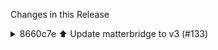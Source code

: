 Changes in this Release

<details><summary>8660c7e ⬆️ Update matterbridge to v3 (#133)</summary>
⬆️ Update matterbridge to v3 (#133)

This PR contains the following updates:

| Package | Change | Age | Adoption | Passing | Confidence |
|---|---|---|---|---|---|
|
[matterbridge](https://redirect.github.com/Luligu/matterbridge/blob/main/README.md)
([source](https://redirect.github.com/Luligu/matterbridge)) | `2.2.9` ->
`3.0.1` |
[![age](https://developer.mend.io/api/mc/badges/age/npm/matterbridge/3.0.1?slim=true)](https://docs.renovatebot.com/merge-confidence/)
|
[![adoption](https://developer.mend.io/api/mc/badges/adoption/npm/matterbridge/3.0.1?slim=true)](https://docs.renovatebot.com/merge-confidence/)
|
[![passing](https://developer.mend.io/api/mc/badges/compatibility/npm/matterbridge/2.2.9/3.0.1?slim=true)](https://docs.renovatebot.com/merge-confidence/)
|
[![confidence](https://developer.mend.io/api/mc/badges/confidence/npm/matterbridge/2.2.9/3.0.1?slim=true)](https://docs.renovatebot.com/merge-confidence/)
|

---

### Release Notes

<details>
<summary>Luligu/matterbridge (matterbridge)</summary>

###
[`v3.0.1`](https://redirect.github.com/Luligu/matterbridge/blob/HEAD/CHANGELOG.md#301---2025-05-06)

[Compare
Source](https://redirect.github.com/Luligu/matterbridge/compare/a1822952938d27ddf2a39fc8785cb738fce61ad7...3.0.1)

##### Added

- \[docker]: The builder for the **docker** image with tag **latest**
will run each day at 00:00 UTC if there are new releases. Inside the
image matterbridge and all plugins with the latest release (as published
on npm) are already loaded. You can just pull the new image and
matterbridge with all plugins will be updated to the latest.
- \[docker]: The builder for the **docker** image with tag **dev** will
run each day at 00:00 UTC if there are new commits. Inside the image
matterbridge and all plugins with the dev release (as pushed on GitHub)
are already loaded. You can just pull the new image and matterbridge
with all plugins will be updated to the latest dev. It is possible that
the devs are outdated by some published latests.
- \[npm]: The dev of matterbridge is published with tag **dev** on
**npm** each day at 00:00 UTC if there is a new commit. It is possible
that the dev is outdated by a published latest.
- \[frontend]: Added closeSnackbarMessage() to remove the notification
with timeout = 0.
-   \[frontend]: Moved all plugin actions from express to web socket.
-   \[frontend]: Moved all settings from express to web socket.
-   \[endpoint]: Added OperationalState cluster helper and behavior.
-   \[behaviors]: Added Jest test on MatterbridgeBehaviors.

##### Changed

-   \[package]: Updated dependencies.
-   \[docker]: Updated the [Docker configurations](README-DOCKER.md).
- \[frontend]: Changing configuration for a plugin now only lock
configuration on that plugin.
-   \[frontend]: Optimized rendering of Devices and Plugins panels.
-   \[frontend]: Frontend v.2.6.4.

##### Fixed

- \[BasicInformation]: Fixed vulnerability in BasicInformation and
BridgedDeviceBasicInformation cluster initialization attributes.
-   \[frontend]: Fixed refresh and postfix for select in HomeDevices.

###
[`v3.0.1-dev-20250507-a182295`](https://redirect.github.com/Luligu/matterbridge/compare/c77ed3608a333b3e0cfcbea6d19fcc26658259cc...a1822952938d27ddf2a39fc8785cb738fce61ad7)

[Compare
Source](https://redirect.github.com/Luligu/matterbridge/compare/c77ed3608a333b3e0cfcbea6d19fcc26658259cc...a1822952938d27ddf2a39fc8785cb738fce61ad7)

###
[`v3.0.1-dev-20250506-c77ed36`](https://redirect.github.com/Luligu/matterbridge/compare/cbd2c6e26a6913138d7c2a571a82a1a4d64c35a7...c77ed3608a333b3e0cfcbea6d19fcc26658259cc)

[Compare
Source](https://redirect.github.com/Luligu/matterbridge/compare/cbd2c6e26a6913138d7c2a571a82a1a4d64c35a7...c77ed3608a333b3e0cfcbea6d19fcc26658259cc)

###
[`v3.0.1-dev-20250505-cbd2c6e`](https://redirect.github.com/Luligu/matterbridge/compare/1dd1d7e6ab994bba6966f9fb914ee3528cd3450a...cbd2c6e26a6913138d7c2a571a82a1a4d64c35a7)

[Compare
Source](https://redirect.github.com/Luligu/matterbridge/compare/1dd1d7e6ab994bba6966f9fb914ee3528cd3450a...cbd2c6e26a6913138d7c2a571a82a1a4d64c35a7)

###
[`v3.0.1-dev-20250505-1dd1d7e`](https://redirect.github.com/Luligu/matterbridge/compare/c760ef893841bfaceb161b9c82d14eece7de2779...1dd1d7e6ab994bba6966f9fb914ee3528cd3450a)

[Compare
Source](https://redirect.github.com/Luligu/matterbridge/compare/c760ef893841bfaceb161b9c82d14eece7de2779...1dd1d7e6ab994bba6966f9fb914ee3528cd3450a)

###
[`v3.0.1-dev-20250504-c760ef8`](https://redirect.github.com/Luligu/matterbridge/compare/b7cccff612108867d2dc7a64a7627cc4d2b28f38...c760ef893841bfaceb161b9c82d14eece7de2779)

[Compare
Source](https://redirect.github.com/Luligu/matterbridge/compare/b7cccff612108867d2dc7a64a7627cc4d2b28f38...c760ef893841bfaceb161b9c82d14eece7de2779)

###
[`v3.0.1-dev-20250504-b7cccff`](https://redirect.github.com/Luligu/matterbridge/compare/aa33494c96bbef6149eda59670c58e752aa11dd2...b7cccff612108867d2dc7a64a7627cc4d2b28f38)

[Compare
Source](https://redirect.github.com/Luligu/matterbridge/compare/aa33494c96bbef6149eda59670c58e752aa11dd2...b7cccff612108867d2dc7a64a7627cc4d2b28f38)

###
[`v3.0.1-dev-20250504-aa33494`](https://redirect.github.com/Luligu/matterbridge/compare/966b0b423888446aee78a8cfa66883cc60fc0baf...aa33494c96bbef6149eda59670c58e752aa11dd2)

[Compare
Source](https://redirect.github.com/Luligu/matterbridge/compare/966b0b423888446aee78a8cfa66883cc60fc0baf...aa33494c96bbef6149eda59670c58e752aa11dd2)

###
[`v3.0.1-dev-20250504-966b0b4`](https://redirect.github.com/Luligu/matterbridge/compare/6f217b41153e34e7234759905eb885acb3f9f178...966b0b423888446aee78a8cfa66883cc60fc0baf)

[Compare
Source](https://redirect.github.com/Luligu/matterbridge/compare/6f217b41153e34e7234759905eb885acb3f9f178...966b0b423888446aee78a8cfa66883cc60fc0baf)

###
[`v3.0.1-dev-20250504-6f217b4`](https://redirect.github.com/Luligu/matterbridge/compare/3bfa0001be91bf2af569f990afb65d28224f9ee0...6f217b41153e34e7234759905eb885acb3f9f178)

[Compare
Source](https://redirect.github.com/Luligu/matterbridge/compare/3bfa0001be91bf2af569f990afb65d28224f9ee0...6f217b41153e34e7234759905eb885acb3f9f178)

###
[`v3.0.1-dev-20250504-3bfa000`](https://redirect.github.com/Luligu/matterbridge/compare/aa33494c96bbef6149eda59670c58e752aa11dd2...3bfa0001be91bf2af569f990afb65d28224f9ee0)

[Compare
Source](https://redirect.github.com/Luligu/matterbridge/compare/aa33494c96bbef6149eda59670c58e752aa11dd2...3bfa0001be91bf2af569f990afb65d28224f9ee0)

###
[`v3.0.1-dev-20250503-aa33494`](https://redirect.github.com/Luligu/matterbridge/compare/466a8ecc76e72b785557cb8823808fa085d35c51...aa33494c96bbef6149eda59670c58e752aa11dd2)

[Compare
Source](https://redirect.github.com/Luligu/matterbridge/compare/466a8ecc76e72b785557cb8823808fa085d35c51...aa33494c96bbef6149eda59670c58e752aa11dd2)

###
[`v3.0.1-dev-20250503-466a8ec`](https://redirect.github.com/Luligu/matterbridge/compare/71b796a1ff05cbc2455671985deb56dda37e5d18...466a8ecc76e72b785557cb8823808fa085d35c51)

[Compare
Source](https://redirect.github.com/Luligu/matterbridge/compare/71b796a1ff05cbc2455671985deb56dda37e5d18...466a8ecc76e72b785557cb8823808fa085d35c51)

###
[`v3.0.1-dev-20250503-71b796a`](https://redirect.github.com/Luligu/matterbridge/compare/f37492364448b34524bd45302642b77572ca1715...71b796a1ff05cbc2455671985deb56dda37e5d18)

[Compare
Source](https://redirect.github.com/Luligu/matterbridge/compare/f37492364448b34524bd45302642b77572ca1715...71b796a1ff05cbc2455671985deb56dda37e5d18)

###
[`v3.0.1-dev-20250502-f374923`](https://redirect.github.com/Luligu/matterbridge/compare/c002841e28de7d51b6a198fc49db211c7d4e8558...f37492364448b34524bd45302642b77572ca1715)

[Compare
Source](https://redirect.github.com/Luligu/matterbridge/compare/c002841e28de7d51b6a198fc49db211c7d4e8558...f37492364448b34524bd45302642b77572ca1715)

###
[`v3.0.1-dev-20250502-c002841`](https://redirect.github.com/Luligu/matterbridge/compare/7ffc38bc87f09d715a5087db5476a2eed9eb4bf6...c002841e28de7d51b6a198fc49db211c7d4e8558)

[Compare
Source](https://redirect.github.com/Luligu/matterbridge/compare/7ffc38bc87f09d715a5087db5476a2eed9eb4bf6...c002841e28de7d51b6a198fc49db211c7d4e8558)

###
[`v3.0.1-dev-20250502-7ffc38b`](https://redirect.github.com/Luligu/matterbridge/compare/ef62ce529d458d1a2fd88ddaf1f0c79c4f12090c...7ffc38bc87f09d715a5087db5476a2eed9eb4bf6)

[Compare
Source](https://redirect.github.com/Luligu/matterbridge/compare/ef62ce529d458d1a2fd88ddaf1f0c79c4f12090c...7ffc38bc87f09d715a5087db5476a2eed9eb4bf6)

###
[`v3.0.1-dev-20250502-6d36575`](https://redirect.github.com/Luligu/matterbridge/compare/f7acdd010f8d847dfbbb0623f1ec9af7b7659740...ef62ce529d458d1a2fd88ddaf1f0c79c4f12090c)

[Compare
Source](https://redirect.github.com/Luligu/matterbridge/compare/f7acdd010f8d847dfbbb0623f1ec9af7b7659740...ef62ce529d458d1a2fd88ddaf1f0c79c4f12090c)

###
[`v3.0.1-dev-20250501-4f463f9`](https://redirect.github.com/Luligu/matterbridge/compare/d9f7d943cf75edf346d25845b3ec640d584baf30...f7acdd010f8d847dfbbb0623f1ec9af7b7659740)

[Compare
Source](https://redirect.github.com/Luligu/matterbridge/compare/d9f7d943cf75edf346d25845b3ec640d584baf30...f7acdd010f8d847dfbbb0623f1ec9af7b7659740)

###
[`v3.0.1-dev-20250430-a3ea2b7`](https://redirect.github.com/Luligu/matterbridge/compare/3.0.0...d9f7d943cf75edf346d25845b3ec640d584baf30)

[Compare
Source](https://redirect.github.com/Luligu/matterbridge/compare/3.0.0...d9f7d943cf75edf346d25845b3ec640d584baf30)

###
[`v3.0.0`](https://redirect.github.com/Luligu/matterbridge/blob/HEAD/CHANGELOG.md#300---2025-04-29)

[Compare
Source](https://redirect.github.com/Luligu/matterbridge/compare/49eae51abc93a75bf463f4a71affb26fa6ab2dd1...3.0.0)

###
[`v3.0.0-edge.16`](https://redirect.github.com/Luligu/matterbridge/compare/adce437e894c6b329178693782e5b1bfd9bda3dc...49eae51abc93a75bf463f4a71affb26fa6ab2dd1)

[Compare
Source](https://redirect.github.com/Luligu/matterbridge/compare/adce437e894c6b329178693782e5b1bfd9bda3dc...49eae51abc93a75bf463f4a71affb26fa6ab2dd1)

###
[`v3.0.0-edge.15`](https://redirect.github.com/Luligu/matterbridge/compare/64fd1f7d1fc79180f0ad26046c90dd6a4769454f...adce437e894c6b329178693782e5b1bfd9bda3dc)

[Compare
Source](https://redirect.github.com/Luligu/matterbridge/compare/64fd1f7d1fc79180f0ad26046c90dd6a4769454f...adce437e894c6b329178693782e5b1bfd9bda3dc)

###
[`v3.0.0-edge.14`](https://redirect.github.com/Luligu/matterbridge/compare/6ba971cb082484c6a9fd3e022ebcc1ef314e2d2f...64fd1f7d1fc79180f0ad26046c90dd6a4769454f)

[Compare
Source](https://redirect.github.com/Luligu/matterbridge/compare/6ba971cb082484c6a9fd3e022ebcc1ef314e2d2f...64fd1f7d1fc79180f0ad26046c90dd6a4769454f)

###
[`v3.0.0-edge.13`](https://redirect.github.com/Luligu/matterbridge/compare/0534614e166e17393ba5cf40ad0ad3c2bca56aa9...6ba971cb082484c6a9fd3e022ebcc1ef314e2d2f)

[Compare
Source](https://redirect.github.com/Luligu/matterbridge/compare/0534614e166e17393ba5cf40ad0ad3c2bca56aa9...6ba971cb082484c6a9fd3e022ebcc1ef314e2d2f)

###
[`v3.0.0-edge.12`](https://redirect.github.com/Luligu/matterbridge/compare/187c977f915ab8cfccdf48e7bc8910e015144098...0534614e166e17393ba5cf40ad0ad3c2bca56aa9)

[Compare
Source](https://redirect.github.com/Luligu/matterbridge/compare/187c977f915ab8cfccdf48e7bc8910e015144098...0534614e166e17393ba5cf40ad0ad3c2bca56aa9)

###
[`v3.0.0-edge.11`](https://redirect.github.com/Luligu/matterbridge/compare/c06f46fff3489dd7e4db0acc6b9ecd9875dc85f3...187c977f915ab8cfccdf48e7bc8910e015144098)

[Compare
Source](https://redirect.github.com/Luligu/matterbridge/compare/c06f46fff3489dd7e4db0acc6b9ecd9875dc85f3...187c977f915ab8cfccdf48e7bc8910e015144098)

###
[`v3.0.0-edge.10`](https://redirect.github.com/Luligu/matterbridge/compare/8f4346c007fe8548edd587ef1c796c028f340e4b...c06f46fff3489dd7e4db0acc6b9ecd9875dc85f3)

[Compare
Source](https://redirect.github.com/Luligu/matterbridge/compare/8f4346c007fe8548edd587ef1c796c028f340e4b...c06f46fff3489dd7e4db0acc6b9ecd9875dc85f3)

###
[`v3.0.0-edge.8`](https://redirect.github.com/Luligu/matterbridge/compare/8f4346c007fe8548edd587ef1c796c028f340e4b...8f4346c007fe8548edd587ef1c796c028f340e4b)

[Compare
Source](https://redirect.github.com/Luligu/matterbridge/compare/8f4346c007fe8548edd587ef1c796c028f340e4b...8f4346c007fe8548edd587ef1c796c028f340e4b)

###
[`v3.0.0-edge.7`](https://redirect.github.com/Luligu/matterbridge/compare/c279ed8606eb6f11e6f8ea971def6c6fc428a796...8f4346c007fe8548edd587ef1c796c028f340e4b)

[Compare
Source](https://redirect.github.com/Luligu/matterbridge/compare/c279ed8606eb6f11e6f8ea971def6c6fc428a796...8f4346c007fe8548edd587ef1c796c028f340e4b)

###
[`v3.0.0-edge.6`](https://redirect.github.com/Luligu/matterbridge/compare/c279ed8606eb6f11e6f8ea971def6c6fc428a796...c279ed8606eb6f11e6f8ea971def6c6fc428a796)

[Compare
Source](https://redirect.github.com/Luligu/matterbridge/compare/c279ed8606eb6f11e6f8ea971def6c6fc428a796...c279ed8606eb6f11e6f8ea971def6c6fc428a796)

###
[`v3.0.0-edge.5`](https://redirect.github.com/Luligu/matterbridge/compare/48f02880d43826620b07834dd48ad8db3a878c0b...c279ed8606eb6f11e6f8ea971def6c6fc428a796)

[Compare
Source](https://redirect.github.com/Luligu/matterbridge/compare/48f02880d43826620b07834dd48ad8db3a878c0b...c279ed8606eb6f11e6f8ea971def6c6fc428a796)

###
[`v3.0.0-edge.4`](https://redirect.github.com/Luligu/matterbridge/compare/64bd6f7c9a504612ea97ec3eb0a24d84aadc8e6e...48f02880d43826620b07834dd48ad8db3a878c0b)

[Compare
Source](https://redirect.github.com/Luligu/matterbridge/compare/64bd6f7c9a504612ea97ec3eb0a24d84aadc8e6e...48f02880d43826620b07834dd48ad8db3a878c0b)

###
[`v3.0.0-edge.3`](https://redirect.github.com/Luligu/matterbridge/compare/ccd0260a8e942fd666630b05f2abe4e5dd0a4218...64bd6f7c9a504612ea97ec3eb0a24d84aadc8e6e)

[Compare
Source](https://redirect.github.com/Luligu/matterbridge/compare/ccd0260a8e942fd666630b05f2abe4e5dd0a4218...64bd6f7c9a504612ea97ec3eb0a24d84aadc8e6e)

###
[`v3.0.0-edge.2`](https://redirect.github.com/Luligu/matterbridge/compare/3d8baf54a842f1e664755a256ef5fa8842face3a...ccd0260a8e942fd666630b05f2abe4e5dd0a4218)

[Compare
Source](https://redirect.github.com/Luligu/matterbridge/compare/3d8baf54a842f1e664755a256ef5fa8842face3a...ccd0260a8e942fd666630b05f2abe4e5dd0a4218)

###
[`v3.0.0-edge.1`](https://redirect.github.com/Luligu/matterbridge/compare/2.2.9...3d8baf54a842f1e664755a256ef5fa8842face3a)

[Compare
Source](https://redirect.github.com/Luligu/matterbridge/compare/2.2.9...3d8baf54a842f1e664755a256ef5fa8842face3a)

</details>

---

### Configuration

📅 **Schedule**: Branch creation - At any time (no schedule defined),
Automerge - At any time (no schedule defined).

🚦 **Automerge**: Disabled by config. Please merge this manually once you
are satisfied.

♻ **Rebasing**: Whenever PR is behind base branch, or you tick the
rebase/retry checkbox.

🔕 **Ignore**: Close this PR and you won't be reminded about this update
again.

---

- [ ] <!-- rebase-check -->If you want to rebase/retry this PR, check
this box

---

This PR was generated by [Mend Renovate](https://mend.io/renovate/).
View the [repository job
log](https://developer.mend.io/github/L2jLiga/ha-addons).

<!--renovate-debug:eyJjcmVhdGVkSW5WZXIiOiIzOS4yNjQuMCIsInVwZGF0ZWRJblZlciI6IjM5LjI2NC4wIiwidGFyZ2V0QnJhbmNoIjoibWFzdGVyIiwibGFiZWxzIjpbImRlcGVuZGVuY2llcyIsIm5vLXN0YWxlIl19-->

Co-authored-by: renovate[bot] <29139614+renovate[bot]@users.noreply.github.com></details>